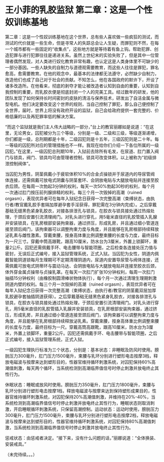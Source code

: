 # 王小菲的乳胶监狱 第二章：这是一个性奴训练基地

第二章：这是一个性奴训练基地在这个世界，总有些人喜欢做一些疯狂的测试，而测试的代价就是一些生命，但是寻常人的失踪总会让人生疑，而罪犯则不然，在每一个城市都有一些固定的“收集点”，这些地方就是等待着有鱼上钩。帮助犯罪、创造犯罪与进行犯罪往往是递进关系。虽然上世纪末的实验失败了，但是其中一位管理者偶然发现，对人类进行奴化教育非常有趣，也认定这是人类身体里不可缺少的一部分基因。一些人缺失的自制力与道德观需要教育，而这些人往往是罪犯，罪名愈高，愈需要教育。在他的观念中，最基本的法律都无法遵守，必然缺少自制力，改造他们也成了自己对于社会的贡献。不知怎么，他在各国政府的默许下，开设了诸多改造所。在他看来，彻底的剥夺才能让被改造者认知到自由的重要，认知到自我控制的重要，而乳胶衣便是彻底封闭一个人的完美工具。经过数年的研发，他的团队发现了如何保持长时间密封的皮肤的清洁与保养技术，研发出了自洁金属与微型电机。他们决定要改变这个世界的规则，当自己控制了罪犯，那么自己便控制了全世界，届时，世界上将没有政府开设的监狱，自己会给政府提供一套完整的、价格低廉的以及再犯罪率低的解决方案。

“而这个监狱就是我们主人伟大战略的一部分，”台上的教官丽娜如是说道：“在这里，无论男女，囚犯被分为三个等级，分别是一级、二级和三级，等级逐渐递增，你们都是一级，总刑期都是十年，二级囚犯则是十五年，三级囚犯则是二十年。每一等级的囚犯所对应的管理措施也不一样。我现在给你们介绍一下各位所属的一级囚犯。”在这里，一级囚犯总刑期10年，入狱前去除所有毛发，在尿道、肛门置入阀门与锁具，阀门、锁具均可由管理者控制，锁具可改变体积。以上被称为“初级排泄控制阀体”。

当囚犯为男性，阴茎佩戴小于疲软体积10%的合金贞操锁并于尿道内的导尿管阀体连接，还需佩戴可放电式阴囊与阴茎套环、会阴放电贴与大腿放电贴并连接至胶衣后颈。在每周一次勃起3分钟的权利，每天一次50%勃起30秒的权利，每个月一次通过肛门按压前列腺排精的权利。每三个月一次毁掉的高潮（ruined orgasm），表现优异者可在每年入狱纪念日获得一次完整高潮（束缚状态，由执行者/教官戴乳胶手套隔加厚避孕套手淫获得，罪犯需在3分钟内完成）。之后穿戴基础无缝黑色紧身乳胶衣，对接各排泄孔与锁具，在胶衣与锁具接处通过热熔处理，于颈后安置引流清理阀门。对乳头进行穿孔，用5毫米直径的乳胶管插入乳腺并安装锁具，在乳房根部安装拘束器，通过挤压，形成乳房，并且通过细小管道连接至颈后阀门，该拘束器可以调整拘束力度与角度，并且能够在乳房根部持续释放泌乳素与雌性激素。穿戴束腰，按身高体重比例调整束腰的长度与力度，最终目标为一尺三寸。穿戴中筒高跟靴，跟高10厘米，防水台为3厘米，外置上锁脚环，重量2公斤。囚犯还需佩戴手环、电击腰带与智能项圈，之后检查各连接处压力值与密封，无误后正式编号，接入监狱管理系统，正式入狱。当囚犯为女性，阴道内佩戴智能阴道锁每月生理期可不定期清理阴道内，尿道内安置导尿管与阀体连接，还需佩戴可放电式阴蒂环与震动马达、会阴放电贴与大腿放电贴并连接至胶衣后颈，体外穿金属贞操带与贞操乳罩。在每天一次肛门扩张10分钟权利，每周一次肛门抽插15分钟权利（由橡胶制圆滑棒状物体执行），每个月一次通过清理生理期刺激阴道内壁的权利。每三个月一次毁掉的高潮（ruined orgasm），表现优异者可在每年入狱纪念日获得一次完整高潮（束缚状态，由执行者/教官的阴茎戴双层加厚乳胶避孕套抽插阴道获得）。之后穿戴基础无缝黑色紧身乳胶衣，对接各排泄孔与锁具，在胶衣与锁具接处通过热熔处理，于颈后安置引流清理阀门。对乳头进行穿孔，用5毫米直径的乳胶管插入乳腺并安装锁具，在乳房根部安装拘束器，通过挤压，形成乳房，并且通过细小管道连接至颈后阀门，该拘束器可以调整拘束力度与角度，并且能够在乳房根部持续释放泌乳素。穿戴束腰，按身高体重比例调整束腰的长度与力度，最终目标为一尺。穿戴高筒高跟靴，跟高10厘米，防水台为3厘米，外置上锁脚环，重量2公斤。囚犯还需佩戴手环、电击腰带与智能项圈，之后正式编号，接入监狱管理系统，正式入狱。

一级囚犯生理执行标准为三个状态，分别是：基本状态：非睡眠及防风时使用。膀胱压力300毫升，肛门压力1500毫升，束腰与乳环分别进行塑形电击按摩3档，释放电磁波与按摩来达到塑形目的，性器官维持循环刺激系统，对囚犯保持60%高潮值刺激，每天两个循环，当系统检测到高潮临界值信号时停止刺激并放电终止其性行为。

休眠状态：睡眠或放风时使用。膀胱压力350毫升，肛门压力1800毫升，束腰与乳环分别进行塑形电击按摩1档，释放电磁波与按摩来达到保持塑形成果目的，性器官维持循环刺激系统，对囚犯保持20%高潮值刺激，并维持在20%-40%，当系统检测到高潮临界值信号时停止刺激并放电终止其性行为，睡眠状态则取消刺激，开启睡眠循环刺激系统，只保留高潮控制。运动状态：运动时使用，膀胱压力300毫升，肛门压力1500毫升，束腰与乳环分别进行塑形电击按摩2档，释放电磁波与按摩来达到塑形目的，性器官维持循环刺激系统，对囚犯保持80%高潮值刺激，当系统检测到高潮临界值信号时停止刺激并放电终止其性行为。

惩戒状态：由惩戒者决定。“接下来，没有什么问题的话，”丽娜说道：“全体换装、安装戒具。”

（未完待续。。。） 

